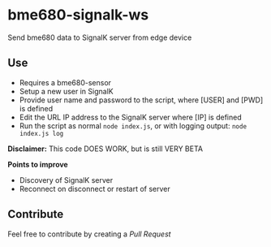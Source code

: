 # bme680-signalk-ws
Send bme680 data to SignalK server from edge device

## Use
- Requires a bme680-sensor
- Setup a new user in SignalK
- Provide user name and password to the script, where [USER] and [PWD] is defined
- Edit the URL IP address to the SignalK server where [IP] is defined
- Run the script as normal `node index.js`, or with logging output: `node index.js log`

**Disclaimer:** This code DOES WORK, but is still VERY BETA

**Points to improve**
- Discovery of SignalK server
- Reconnect on disconnect or restart of server

## Contribute
Feel free to contribute by creating a *Pull Request*